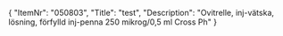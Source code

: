 {
  "ItemNr": "050803",
  "Title": "test",
  "Description": "Ovitrelle, inj-vätska, lösning, förfylld inj-penna 250 mikrog/0,5 ml Cross Ph"
}